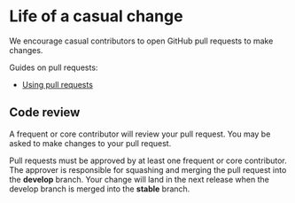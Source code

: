 # Life of a casual change

We encourage casual contributors to open GitHub pull requests to make changes.

Guides on pull requests:

- [Using pull requests](https://help.github.com/articles/using-pull-requests/)

## Code review

A frequent or core contributor will review your pull request. You may be asked to make changes to your pull request.

Pull requests must be approved by at least one frequent or core contributor. The approver is responsible for squashing and merging the pull request into the **develop** branch. Your change will land in the next release when the develop branch is merged into the **stable** branch.
